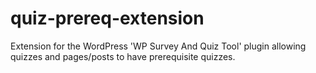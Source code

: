 quiz-prereq-extension
=====================

Extension for the WordPress 'WP Survey And Quiz Tool' plugin allowing quizzes and pages/posts to have prerequisite quizzes.